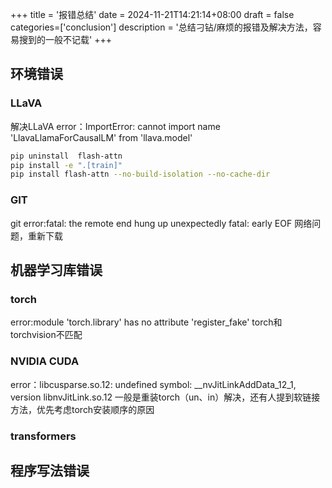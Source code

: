 +++
title = '报错总结'
date = 2024-11-21T14:21:14+08:00
draft = false
categories=['conclusion']
description = '总结刁钻/麻烦的报错及解决方法，容易搜到的一般不记载'
+++

## 环境错误

### LLaVA
解决LLaVA error：ImportError: cannot import name 'LlavaLlamaForCausalLM' from 'llava.model'
```bash
pip uninstall  flash-attn
pip install -e ".[train]"
pip install flash-attn --no-build-isolation --no-cache-dir
```

### GIT
git error:fatal: the remote end hung up unexpectedly
fatal: early EOF
网络问题，重新下载

## 机器学习库错误
### torch
error:module 'torch.library' has no attribute 'register_fake'
torch和torchvision不匹配

### NVIDIA CUDA
error：libcusparse.so.12: undefined symbol: __nvJitLinkAddData_12_1, version libnvJitLink.so.12
一般是重装torch（un、in）解决，还有人提到软链接方法，优先考虑torch安装顺序的原因

### transformers


## 程序写法错误